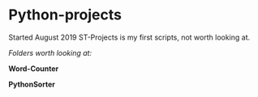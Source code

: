 # Python-projects
Started August 2019
ST-Projects is my first scripts, not worth looking at.

_Folders worth looking at:_

**Word-Counter**

**PythonSorter**
